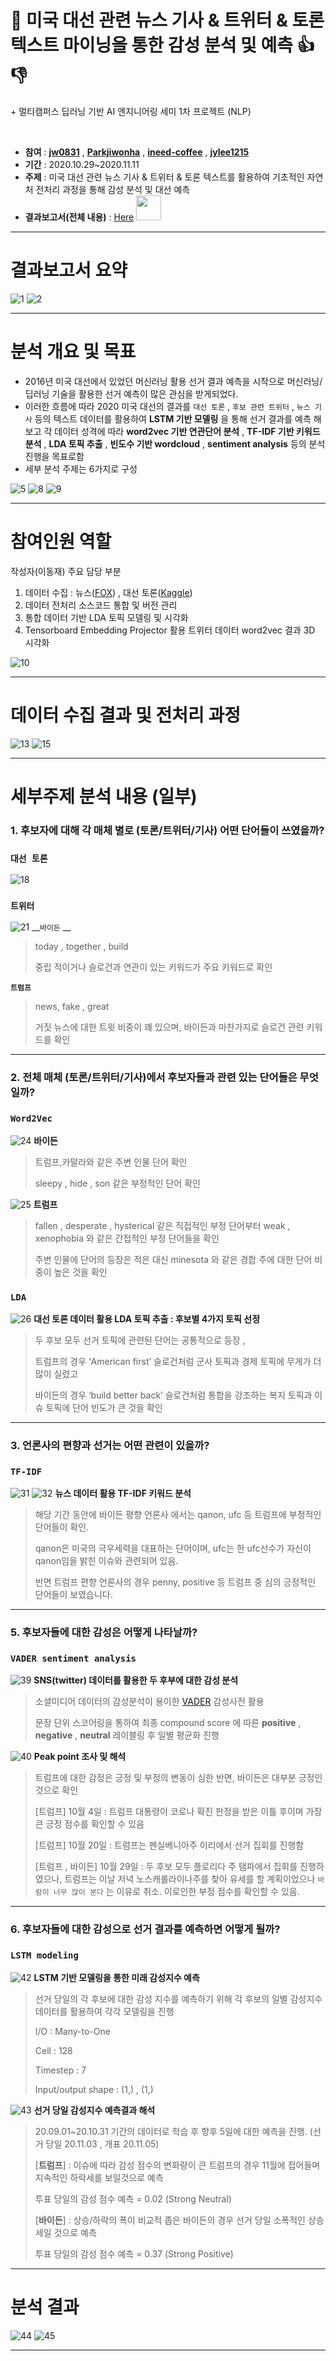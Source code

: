 # 📰 미국 대선 관련 뉴스 기사 & 트위터 & 토론 텍스트 마이닝을 통한 감성 분석 및 예측 👍 👎   

\+ 멀티캠퍼스 딥러닝 기반 AI 엔지니어링 세미 1차 프로젝트 (NLP)

​	

- __참여__ : [**jw0831**](https://github.com/jw0831) , [**Parkjiwonha**](https://github.com/Parkjiwonha) , [**ineed-coffee**](https://github.com/ineed-coffee) , [**jylee1215**](https://github.com/jylee1215) 
- __기간__ : 2020.10.29~2020.11.11
- __주제__ : 미국 대선 관련 뉴스 기사 & 트위터 & 토론 텍스트를 활용하여 기초적인 자연처 전처리 과정을 통해 감성 분석 및 대선 예측
- __결과보고서(전체 내용)__ :   [Here](https://github.com/ineed-coffee/text_mining_for_US_election/blob/master/%EA%B2%B0%EA%B3%BC%20%EB%B3%B4%EA%B3%A0%EC%84%9C/%EC%9E%90%EC%97%B0%EC%96%B4%EC%B2%98%EB%A6%AC%EC%84%B8%EB%AF%B8%ED%94%84%EB%A1%9C%EC%A0%9D%ED%8A%B8%201%EC%A1%B0%20%EA%B2%B0%EA%B3%BC%EB%B3%B4%EA%B3%A0%EC%84%9C.pdf) <a><img src="https://media.giphy.com/media/mFknMI76h9WHmuukXw/giphy.gif" width="40px"></a> 

---
# 결과보고서 요약
![1](README.assets/1.png) 
![2](README.assets/2.png) 

***
# 분석 개요 및 목표

- 2016년 미국 대선에서 있었던 머신러닝 활용 선거 결과 예측을 시작으로 머신러닝/딥러닝 기술을 활용한 선거 예측이 많은 관심을 받게되었다.
- 이러한 흐름에 따라 2020 미국 대선의 결과를 `대선 토론` , `후보 관련 트위터` , `뉴스 기사` 등의 텍스트 데이터를 활용하여 __LSTM 기반 모델링__ 을 통해 선거 결과를 예측 해보고 각 데이터 성격에 따라 __word2vec 기반 연관단어 분석__ , __TF-IDF 기반 키워드 분석__ , __LDA 토픽 추출__ , __빈도수 기반 wordcloud__ , __sentiment analysis__ 등의 분석 진행을 목표로함
- 세부 분석 주제는 6가지로 구성

![5](README.assets/5.png) 
![8](README.assets/8.png) 
![9](README.assets/9.png) 

***
# 참여인원 역할

작성자(이동재) 주요 담당 부분

1. 데이터 수집 : 뉴스\([FOX](https://www.foxnews.com/)\) , 대선 토론\([Kaggle](https://www.kaggle.com/headsortails/us-election-2020-presidential-debates)\)
2. 데이터 전처리 소스코드 통합 및 버전 관리
3. 통합 데이터 기반 LDA 토픽 모델링 및 시각화
4. Tensorboard Embedding Projector 활용 트위터 데이터 word2vec 결과 3D 시각화

![10](README.assets/10.png) 

***
# 데이터 수집 결과 및 전처리 과정
![13](README.assets/13.png) 
![15](README.assets/15.png) 

***
# 세부주제 분석 내용 (일부)
### 1. 후보자에 대해 각 매체 별로 (토론/트위터/기사) 어떤 단어들이 쓰였을까?

### `대선 토론` 

![18](README.assets/18.png) 
### `트위터` 
![21](README.assets/21.png) 
__`바이든` __ 

>  today , together , build 
>
> 중립 적이거나 슬로건과 연관이 있는 키워드가 주요 키워드로 확인

__`트럼프`__ 

>  news, fake , great
>
> 거짓 뉴스에 대한 트윗 비중이 꽤 있으며, 바이든과 마찬가지로 슬로건 관련 키워드를 확인

---

### 2. 전체 매체 (토론/트위터/기사)에서 후보자들과 관련 있는 단어들은 무엇일까?
### `Word2Vec` 
![24](README.assets/24.png) 
__바이든__ 

>  트럼프,카말라와 같은 주변 인물 단어 확인
>
> sleepy , hide , son 같은 부정적인 단어 확인

![25](README.assets/25.png) 
__트럼프__ 

>  fallen , desperate , hysterical 같은 직접적인 부정 단어부터 weak , xenophobia 와 같은 간접적인 부정 단어들을 확인
>
> 주변 인물에 단어의 등장은 적은 대신 minesota 와 같은 경합 주에 대한 단어 비중이 높은 것을 확인

### `LDA` 
![26](README.assets/26.png) 
__대선 토론 데이터 활용 LDA 토픽 추출 : 후보별 4가지 토픽 선정__ 

> 두 후보 모두 선거 토픽에 관련된 단어는 공통적으로 등장 , 
>
> 트럼프의 경우 ‘American first’ 슬로건처럼 군사 토픽과 경제 토픽에 무게가 더 많이 실렸고 
>
> 바이든의 경우 ‘build better back’ 슬로건처럼 통합을 강조하는 복지 토픽과 이슈 토픽에 단어 빈도가 큰 것을 확인


***
### 3. 언론사의 편향과 선거는 어떤 관련이 있을까?
### `TF-IDF` 
![31](README.assets/31.png) 
![32](README.assets/32.png) 
__뉴스 데이터 활용 TF-IDF 키워드 분석__ 

> 해당 기간 동안에 바이든 평향 언론사 에서는 qanon, ufc 등 트럼프에 부정적인 단어들이 확인. 
>
> qanon은 미국의 극우세력을 대표하는 단어이며, ufc는 한 ufc선수가 자신이 qanon임을 밝힌 이슈와 관련되어 있음.
>
> 반면 트럼프 편향 언론사의 경우 penny, positive 등 트럼프 중 심의 긍정적인 단어들이 보였습니다.

***
### 5. 후보자들에 대한 감성은 어떻게 나타날까?
### `VADER sentiment analysis`
![39](README.assets/39.png) 
__SNS(twitter) 데이터를 활용한 두 후부에 대한 감성 분석__ 

> 소셜미디어 데이터의 감성분석이 용이한 [VADER](https://github.com/cjhutto/vaderSentiment) 감성사전 활용
>
> 문장 단위 스코어링을 통하여 최종 compound score 에 따른 __positive__ , __negative__ , __neutral__ 레이블링 후 일별 평균화 진행

![40](README.assets/40.png) 
__Peak point 조사 및 해석__ 

> 트럼프에 대한 감정은 긍정 및 부정의 변동이 심한 반면, 바이든은 대부분 긍정인 것으로 확인
>
> [트럼프]  10월 4일 : 트럼프 대통령이 코로나 확진 판정을 받은 이틀 후이며 가장 큰 긍정 점수를 확인할 수 있음
>
> [트럼프]  10월 20일 : 트럼프는 펜실베니아주 이리에서 선거 집회를 진행함
>
> [트럼프 , 바이든]  10월 29일 : 두 후보 모두 플로리다 주 탬파에서 집회를 진행하였으나, 트럼프는 이날 저녁 노스캐롤라이나주를 찾아 유세를 할 계획이었으나  `바람이 너무 많이 분다` 는 이유로 취소. 이로인한 부정 점수를 확인할 수 있음.

***
### 6. 후보자들에 대한 감성으로 선거 결과를 예측하면 어떻게 될까?
### `LSTM modeling`
![42](README.assets/42.png) 
__LSTM 기반 모델링을 통한 미래 감성지수 예측__ 

> 선거 당일의 각 후보에 대한 감성 지수를  예측하기 위해 각 후보의 일별 감성지수 데이터를 활용하여 각각 모델링을 진행
>
> I/O : Many-to-One
>
> Cell : 128
>
> Timestep : 7
>
> Input/output shape : (1,) , (1,)

![43](README.assets/43.png) 
__선거 당일 감성지수 예측결과 해석__ 

> 20.09.01~20.10.31 기간의 데이터로 학습 후 향후 5일에 대한 예측을 진행. (선거 당일 20.11.03 , 개표 20.11.05)
>
> [__트럼프__] : 이슈에 따라 감성 점수의 변화량이 큰 트럼프의 경우 11월에 접어들며 지속적인 하락세를 보일것으로 예측
>
> 투표 당일의 감성 점수 예측 = 0.02 (Strong Neutral) 
>
> [__바이든__] : 상승/하락의 폭이 비교적 좁은 바이든의 경우 선거 당일 소폭적인 상승세일 것으로 예측 
>
> 투표 당일의 감성 점수 예측 = 0.37 (Strong Positive)

***
# 분석 결과
![44](README.assets/44.png) 
![45](README.assets/45.png) 

***

